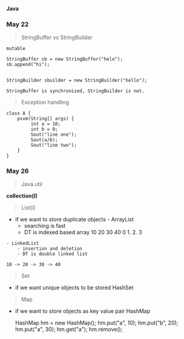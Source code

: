 #### Java

### May 22

>StringBuffer vs StringBuilder
    
    mutable
    
    StringBuffer sb = new StringBuffer("helo");
    sb.append("hi");
    
    
    StringBuilder sbuilder = new StringBuilder("hello");
    
    StringBuffer is synchronized, StringBuilder is not.

>Exception handling

    class A {
        psvm(String[] args) {
             int a = 10;
             int b = 0;
             Sout("line one");
             Sout(a/b);
             Sout("line two");
        }
    }

### May 26
> Java.util

   **collection(I)**
    
> List(I)     
   - if we want to store duplicate objects
    - ArrayList
        - searching is fast
        - DT is indexed based array
    10 20 30 40
    0  1. 2.  3
    
    - LinkedList
        - insertion and deletion
        - DT is double linked list
       
    10 -> 20 -> 30 -> 40   
       
> Set
   - if we want unique objects to be stored
    HashSet

> Map
   - if we want to store objects as key value pair 
        HashMap
        
        HashMap hm = new HashMap();
        hm.put("a", 10);
        hm.put("b", 20);
        hm.put("a", 30);
        hm.get("a");
        hm.remove();
        
        
